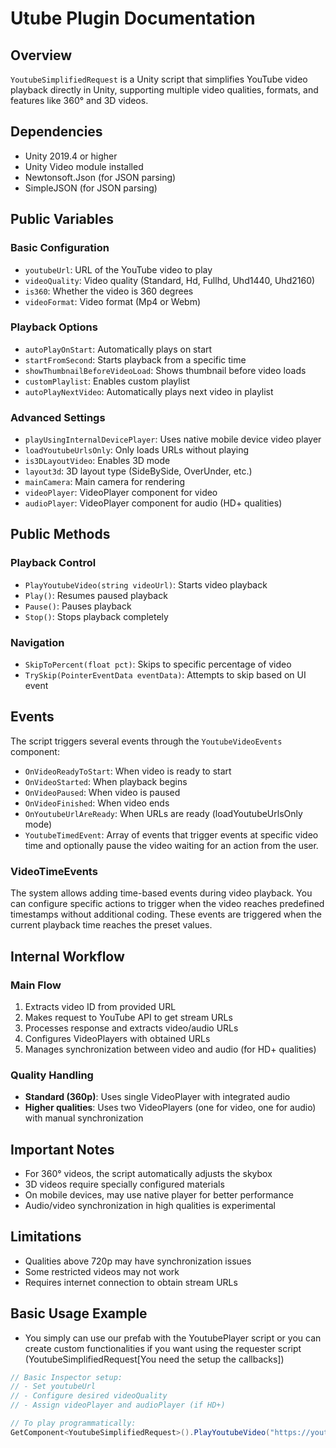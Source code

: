 # Utube Plugin Documentation

## Overview
`YoutubeSimplifiedRequest` is a Unity script that simplifies YouTube video playback directly in Unity, supporting multiple video qualities, formats, and features like 360° and 3D videos.

## Dependencies
- Unity 2019.4 or higher
- Unity Video module installed
- Newtonsoft.Json (for JSON parsing)
- SimpleJSON (for JSON parsing)

## Public Variables

### Basic Configuration
- `youtubeUrl`: URL of the YouTube video to play
- `videoQuality`: Video quality (Standard, Hd, Fullhd, Uhd1440, Uhd2160)
- `is360`: Whether the video is 360 degrees
- `videoFormat`: Video format (Mp4 or Webm)

### Playback Options
- `autoPlayOnStart`: Automatically plays on start
- `startFromSecond`: Starts playback from a specific time
- `showThumbnailBeforeVideoLoad`: Shows thumbnail before video loads
- `customPlaylist`: Enables custom playlist
- `autoPlayNextVideo`: Automatically plays next video in playlist

### Advanced Settings
- `playUsingInternalDevicePlayer`: Uses native mobile device video player
- `loadYoutubeUrlsOnly`: Only loads URLs without playing
- `is3DLayoutVideo`: Enables 3D mode
- `layout3d`: 3D layout type (SideBySide, OverUnder, etc.)
- `mainCamera`: Main camera for rendering
- `videoPlayer`: VideoPlayer component for video
- `audioPlayer`: VideoPlayer component for audio (HD+ qualities)

## Public Methods

### Playback Control
- `PlayYoutubeVideo(string videoUrl)`: Starts video playback
- `Play()`: Resumes paused playback
- `Pause()`: Pauses playback
- `Stop()`: Stops playback completely

### Navigation
- `SkipToPercent(float pct)`: Skips to specific percentage of video
- `TrySkip(PointerEventData eventData)`: Attempts to skip based on UI event

## Events
The script triggers several events through the `YoutubeVideoEvents` component:
- `OnVideoReadyToStart`: When video is ready to start
- `OnVideoStarted`: When playback begins
- `OnVideoPaused`: When video is paused
- `OnVideoFinished`: When video ends
- `OnYoutubeUrlAreReady`: When URLs are ready (loadYoutubeUrlsOnly mode)
- `YoutubeTimedEvent`: Array of events that trigger events at specific video time and optionally pause the video waiting for an action from the user.

### VideoTimeEvents
The system allows adding time-based events during video playback. You can configure specific actions to trigger when the video reaches predefined timestamps without additional coding. These events are triggered when the current playback time reaches the preset values.

## Internal Workflow

### Main Flow
1. Extracts video ID from provided URL
2. Makes request to YouTube API to get stream URLs
3. Processes response and extracts video/audio URLs
4. Configures VideoPlayers with obtained URLs
5. Manages synchronization between video and audio (for HD+ qualities)

### Quality Handling
- **Standard (360p)**: Uses single VideoPlayer with integrated audio
- **Higher qualities**: Uses two VideoPlayers (one for video, one for audio) with manual synchronization

## Important Notes
- For 360° videos, the script automatically adjusts the skybox
- 3D videos require specially configured materials
- On mobile devices, may use native player for better performance
- Audio/video synchronization in high qualities is experimental

## Limitations
- Qualities above 720p may have synchronization issues
- Some restricted videos may not work
- Requires internet connection to obtain stream URLs

## Basic Usage Example
- You simply can use our prefab with the YoutubePlayer script or you can create custom functionalities if you want using the requester script (YoutubeSimplifiedRequest[You need the setup the callbacks])

```csharp
// Basic Inspector setup:
// - Set youtubeUrl
// - Configure desired videoQuality
// - Assign videoPlayer and audioPlayer (if HD+)

// To play programmatically:
GetComponent<YoutubeSimplifiedRequest>().PlayYoutubeVideo("https://youtu.be/VIDEO_ID");

